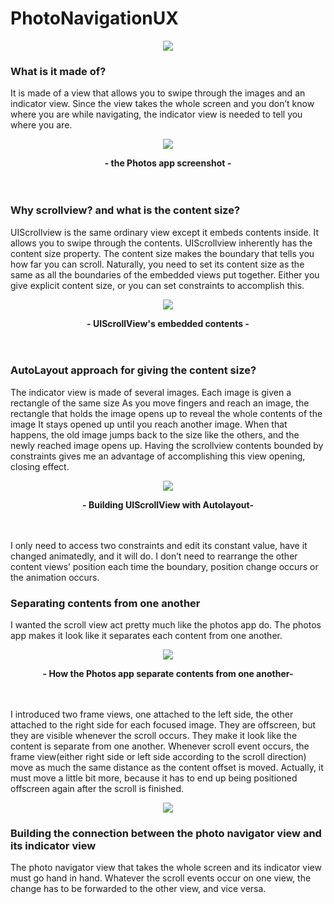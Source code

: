 # PhotoNavigationUX


<p align="center">
<img src="https://user-images.githubusercontent.com/18760280/31515644-29206f04-af96-11e7-8bba-b8fdca411de8.gif">
</p>


### What is it made of?
It is made of a view that allows you to swipe through the images and an indicator view.
Since the view takes the whole screen and you don’t know where you are while navigating, the indicator view is needed to tell you where you are.

<p align="center">
<img src="https://user-images.githubusercontent.com/18760280/31515640-28aa05f8-af96-11e7-8707-f104a009d0c1.jpg">
</p>
<p align="center">
  <b>- the Photos app screenshot -</b><br>
  <br><br>
</p>



### Why scrollview? and what is the content size? 
UIScrollview is the same ordinary view except it embeds contents inside. It allows you to swipe through the contents.
UIScrollview inherently has the content size property. The content size makes the boundary that tells you how far you can scroll.
Naturally, you need to set its content size as the same as all the boundaries of the embedded views put together.
Either you give explicit content size, or you can set constraints to accomplish this.


<p align="center">
<img src="https://user-images.githubusercontent.com/18760280/31515642-28dfdfe8-af96-11e7-804f-770104cd7501.jpg">
</p>
<p align="center">
  <b>- UIScrollView's embedded contents -</b><br>
  <br><br>
</p>


### AutoLayout approach for giving the content size?
The indicator view is made of several images. Each image is given a rectangle of the same size
As you move fingers and reach an image, the rectangle that holds the image opens up to reveal the whole contents of the image
It stays opened up until you reach another image. When that happens, the old image jumps back to the size like the others, and the newly reached image opens up. Having the scrollview contents bounded by constraints gives me an advantage of accomplishing this view opening, closing effect.


<p align="center">
<img src="https://user-images.githubusercontent.com/18760280/31515643-28f98c36-af96-11e7-9069-b72b1862ca6f.jpg">
</p>
<p align="center">
  <b>- Building UIScrollView with Autolayout-</b><br>
  <br><br>
</p>


I only need to access two constraints and edit its constant value, have it changed animatedly, and it will do.
I don’t need to rearrange the other content views’ position each time the boundary, position change occurs or the animation occurs.



### Separating contents from one another
I wanted the scroll view act pretty much like the photos app do.
The photos app makes it look like it separates each content from one another.


<p align="center">
<img src="https://user-images.githubusercontent.com/18760280/31515638-288eb8e8-af96-11e7-8e48-14660cbb2111.jpg">
</p>
<p align="center">
  <b>- How the Photos app separate contents from one another-</b><br>
  <br><br>
</p>


I introduced two frame views, one attached to the left side, the other attached to the right side for each focused image. 
They are offscreen, but they are visible whenever the scroll occurs. They make it look like the content is separate from one another.
Whenever scroll event occurs, the frame view(either right side or left side according to the scroll direction) move as much the same distance as the content offset is moved. Actually, it must move a little bit more, because it has to end up being positioned offscreen again after the scroll is finished.

<p align="center">
<img src="https://user-images.githubusercontent.com/18760280/31515641-28c4e602-af96-11e7-9c36-6464ba076c2e.jpg">
</p>



### Building the connection between the photo navigator view and its indicator view
The photo navigator view that takes the whole screen and its indicator view must go hand in hand.
Whatever the scroll events occur on one view, the change has to be forwarded to the other view, and vice versa.

